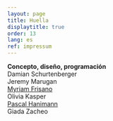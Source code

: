 ```yaml
---
layout: page
title: Huella
displaytitle: true
order: 13
lang: es
ref: impressum
---
```

<div class="content">
<b>Concepto, diseño, programación</b><br>
Damian Schurtenberger<br>
Jeremy Marugan<br>
<a href="https://halfapx.com">Myriam Frisano</a><br>
Olivia Kasper<br>
<a href="https://www.pascalhanimann.ch/">Pascal Hanimann</a><br />
Giada Zacheo
</div>

